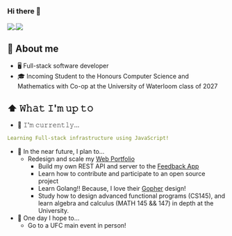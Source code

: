 ### Hi there 👋

<!--
**youngjun827/youngjun827** is a ✨ _special_ ✨ repository because its `README.md` (this file) appears on your GitHub profile.

Here are some ideas to get you started:

- 🔭 I’m currently working on ...
- 🌱 I’m currently learning ...
- 👯 I’m looking to collaborate on ...
- 🤔 I’m looking for help with ...
- 💬 Ask me about ...
- 📫 How to reach me: ...
- 😄 Pronouns: ...
- ⚡ Fun fact: ...
-->

<a href="https://github.com/anuraghazra/github-readme-stats">
  <img align="center" src="https://github-readme-stats.vercel.app/api?username=youngjun827&count_private=true&show_icons=true&include_all_commits=true&hide_border=true&hide_title=true" />
</a>
<a href="https://github.com/anuraghazra/github-readme-stats">
  <img align="center" src="https://github-readme-stats.vercel.app/api/top-langs/?username=youngjun827&langs_count=3&hide_title=true&hide_border=true" />
</a>

## :book: About me
- 🖥 Full-stack software developer
- 🎓 Incoming Student to the Honours Computer Science and Mathematics with Co-op at the University of Waterloom class of 2027

## ⬆ 𝚆𝚑𝚊𝚝 𝙸'𝚖 𝚞𝚙 𝚝𝚘
- 🔨 𝙸'𝚖 𝚌𝚞𝚛𝚛𝚎𝚗𝚝𝚕𝚢...
```yaml
Learning Full-stack infrastructure using JavaScript!
```
- 🎯 In the near future, I plan to...
  - Redesign and scale my [Web Portfolio](https://github.com/youngjun827/youngjun827.github.io)
	- Build my own REST API and server to the [Feedback App](https://github.com/youngjun827/feedback-app)
	- Learn how to contribute and participate to an open source project
	- Learn Golang!! Because, I love their [Gopher](https://go.dev/blog/gopher#:~:text=The%20Go%20gopher%20is%20an,radio%20station%20in%20New%20Jersey.) design!
	- Study how to design advanced functional programs (CS145), and learn algebra and calculus (MATH 145 && 147) in depth at the University.
- 🤞 One day I hope to...
	- Go to a UFC main event in person! 

